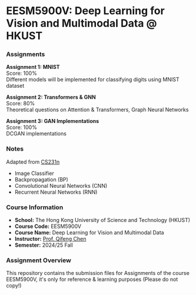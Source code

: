 # EESM5900V: Deep Learning for Vision and Multimodal Data @ HKUST

### Assignments
**Assignment 1: MNIST**  
Score: 100%  
Different models will be implemented for classifying digits using MNIST dataset  

**Assignment 2: Transformers & GNN**  
Score: 80%  
Theoretical questions on Attention & Transformers, Graph Neural Networks

**Assignment 3: GAN Implementations**  
Score: 100%  
DCGAN implementations

### Notes
Adapted from [CS231n](https://cs231n.stanford.edu/)
- Image Classifier
- Backpropagation (BP)
- Convolutional Neural Networks (CNN)
- Recurrent Neural Networks (RNN)

### Course Information
- **School:** The Hong Kong University of Science and Technology (HKUST)
- **Course Code:** EESM5900V
- **Course Name:** Deep Learning for Vision and Multimodal Data
- **Instructor:** [Prof. Qifeng Chen](https://cqf.io)
- **Semester:** 2024/25 Fall

### Assignment Overview
This repository contains the submission files for Assignments of the course EESM5900V, it's only for reference & learning purposes (Please do not copy!)

